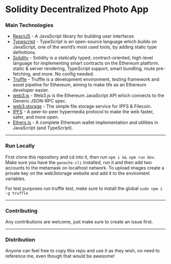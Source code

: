 <h1>Solidity Decentralized Photo App</h1>

<h3>Main Technologies</h3>

- [ReactJS](https://reactjs.org/) - A JavaScript library for building user interfaces
- [Typescript](https://www.typescriptlang.org/) - TypeScript is an open-source language which builds on JavaScript, one of the world’s most used tools, by adding static type definitions.
- [Solidity](https://github.com/ethereum/solidity) - Solidity is a statically typed, contract-oriented, high-level language for implementing smart contracts on the Ethereum platform. static & server rendering, TypeScript support, smart bundling, route pre-fetching, and more. No config needed.
- [Truffle](https://github.com/trufflesuite/truffle) - Truffle is a development environment, testing framework and asset pipeline for Ethereum, aiming to make life as an Ethereum developer easier.
- [web3.js](https://github.com/ChainSafe/web3.js) - Web3.js is the Ethereum JavaScript API which connects to the Generic JSON-RPC spec.
- [web3.storage](https://github.com/web3-storage/web3.storage) - The simple file storage service for IPFS & Filecoin.
- [IPFS](https://github.com/ipfs/ipfs) - A peer-to-peer hypermedia protocol to make the web faster, safer, and more open.
- [Ethers.js](https://github.com/ethers-io/ethers.js) - A complete Ethereum wallet implementation and utilities in JavaScript (and TypeScript).
---

<h3>Run Locally</h3>
First clone this repository and cd into it, then run <code>npm i && npm run dev</code>.
Make sure you have the <code>ganache-cli</code> installed, run it and then add two accounts to the metamask on localhost network.
To upload images create a private key on the web3storage website and add it to the enviroment variables.

For test purposes run truffle test, make sure to install the global <code>sudo npm i -g truffle</code>

---
<h3>Contributing</h3>
Any contributions are welcome, just make sure to create an issue first.

---
<h3>Distribution</h3>
Anyone can feel free to copy this repo and use it as they wish, no need to reference me, even though that would be awesome!
